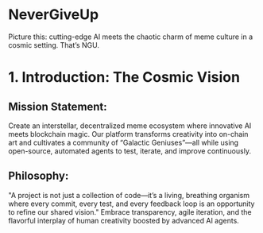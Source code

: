 # NeverGiveUp
Picture this: cutting-edge AI meets the chaotic charm of meme culture in a cosmic setting. That’s NGU.

# 1. Introduction: The Cosmic Vision

## Mission Statement:
Create an interstellar, decentralized meme ecosystem where innovative AI meets blockchain magic. Our platform transforms creativity into on-chain art and cultivates a community of “Galactic Geniuses”—all while using open-source, automated agents to test, iterate, and improve continuously.

## Philosophy:
"A project is not just a collection of code—it’s a living, breathing organism where every commit, every test, and every feedback loop is an opportunity to refine our shared vision." Embrace transparency, agile iteration, and the flavorful interplay of human creativity boosted by advanced AI agents.

